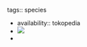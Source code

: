 tags:: species

- availability:: tokopedia
- ![](https://peach-geographical-bat-397.mypinata.cloud/ipfs/Qmf8zWXpWkYaoDfjt65Rbi5bJfJefHjzsb9JnnaMrkftCw)
-